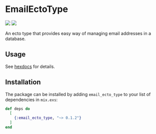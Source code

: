 # EmailEctoType

![](https://github.com/Elonsoft/email_ecto_type/workflows/mix%20test/badge.svg)
![](https://github.com/Elonsoft/email_ecto_type/workflows/mix%20format/badge.svg)

An ecto type that provides easy way of managing email addresses
in a database.

## Usage

See [hexdocs](https://hexdocs.pm/email_ecto_type) for details.

## Installation

The package can be installed by adding `email_ecto_type` to your list
of dependencies in `mix.exs`:

```elixir
def deps do
  [
    {:email_ecto_type, "~> 0.1.2"}
  ]
end
```
